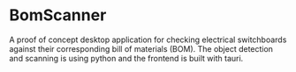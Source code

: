 # BomScanner

A proof of concept desktop application for checking electrical switchboards against their corresponding bill of materials (BOM). The object detection and scanning is using python and the frontend is built with tauri.